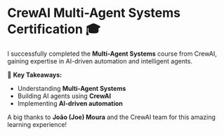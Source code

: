 # CrewAI Multi-Agent Systems Certification 🎓  

I successfully completed the **Multi-Agent Systems** course from CrewAI, gaining expertise in AI-driven automation and intelligent agents.  

🚀 **Key Takeaways:**  
- Understanding **Multi-Agent Systems**  
- Building AI agents using **CrewAI**  
- Implementing **AI-driven automation**  

A big thanks to **João (Joe) Moura** and the CrewAI team for this amazing learning experience!  


